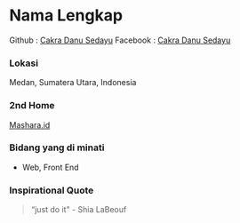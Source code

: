 # Nama Lengkap
Github : [Cakra Danu Sedayu](https://github.com/akaday)
Facebook : [Cakra Danu Sedayu](https://www.facebook.com/Cakra.DS)

### Lokasi
Medan, Sumatera Utara, Indonesia

### 2nd Home
[Mashara.id](https://mashara.id)

### Bidang yang di minati
- Web, Front End

### Inspirational Quote
> “just do it" - Shia LaBeouf
